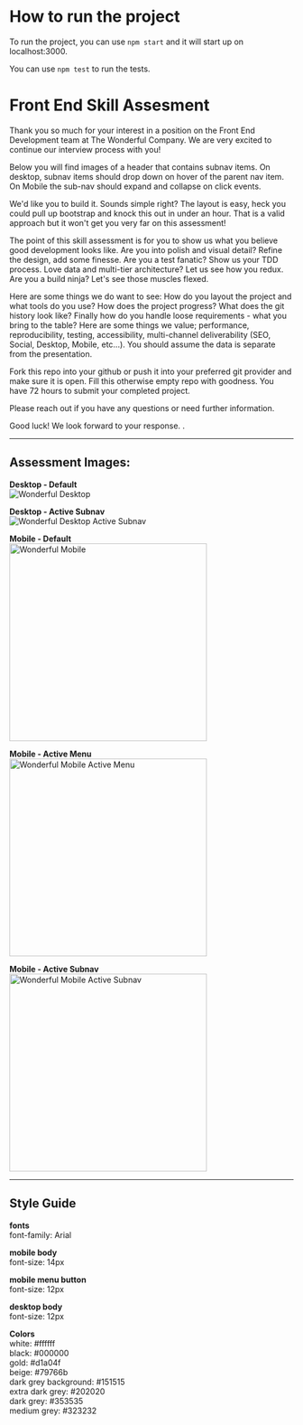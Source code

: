 # How to run the project

To run the project, you can use `npm start` and it will start up on localhost:3000.

You can use `npm test` to run the tests.


# Front End Skill Assesment

Thank you so much for your interest in a position on the Front End Development team at The Wonderful Company. We are very excited to continue our interview process with you!

Below you will find images of a header that contains subnav items. On desktop, subnav items should drop down on hover of the parent nav item. On Mobile the sub-nav should expand and collapse on click events.

We'd like you to build it. Sounds simple right? The layout is easy, heck you could pull up bootstrap and knock this out in under an hour. That is a valid approach but it won't get you very far on this assessment!

The point of this skill assessment is for you to show us what you believe good development looks like. Are you into polish and visual detail? Refine the design, add some finesse. Are you a test fanatic? Show us your TDD process. Love data and multi-tier architecture? Let us see how you redux. Are you a build ninja? Let's see those muscles flexed.

Here are some things we do want to see: How do you layout the project and what tools do you use? How does the project progress? What does the git history look like? Finally how do you handle loose requirements - what you bring to the table? Here are some things we value; performance, reproducibility, testing, accessibility, multi-channel deliverability (SEO, Social, Desktop, Mobile, etc...). You should assume the data is separate from the presentation.

Fork this repo into your github or push it into your preferred git provider and make sure it is open. Fill this otherwise empty repo with goodness. You have 72 hours to submit your completed project.

Please reach out if you have any questions or need further information.

Good luck! We look forward to your response.
.

---

## Assessment Images:

**Desktop - Default**  
![Wonderful Desktop](./wonderful-desktop.png)

**Desktop - Active Subnav**  
![Wonderful Desktop Active Subnav](./wonderful-desktop-active-subnav.png)

**Mobile - Default**  
<img src="./wonderful-mobile.png" alt="Wonderful Mobile" width="350"/>

**Mobile - Active Menu**  
<img src="./wonderful-mobile-active-menu.png" alt="Wonderful Mobile Active Menu" width="350"/>

**Mobile - Active Subnav**  
<img src="./wonderful-mobile-active-subnav.png" alt="Wonderful Mobile Active Subnav" width="350"/>

---

## Style Guide

**fonts**  
font-family: Arial

**mobile body**  
font-size: 14px

**mobile menu button**  
font-size: 12px

**desktop body**  
font-size: 12px

**Colors**  
white: #ffffff  
black: #000000  
gold: #d1a04f  
beige: #79766b  
dark grey background: #151515  
extra dark grey: #202020  
dark grey: #353535  
medium grey: #323232
